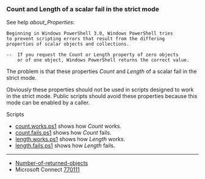 
### Count and Length of a scalar fail in the strict mode

See help *about_Properties*:

    Beginning in Windows PowerShell 3.0, Windows PowerShell tries
    to prevent scripting errors that result from the differing
    properties of scalar objects and collections.

    --  If you request the Count or Length property of zero objects
        or of one object, Windows PowerShell returns the correct value.

The problem is that these properties *Count* and *Length* of a scalar fail in
the strict mode.

Obviously these properties should not be used in scripts designed to work in
the strict mode. Public scripts should avoid these properties because this mode
can be enabled by a caller.

Scripts

- [count.works.ps1](count.works.ps1) shows how *Count* works.
- [count.fails.ps1](count.fails.ps1) shows how *Count* fails.
- [length.works.ps1](length.works.ps1) shows how *Length* works.
- [length.fails.ps1](length.fails.ps1) shows how *Length* fails.

---

- [Number-of-returned-objects](../../Number-of-returned-objects)
- Microsoft Connect [770111](https://connect.microsoft.com/PowerShell/Feedback/Details/770111)
